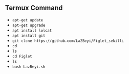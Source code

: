 <h2>Termux Command</h2>


- ```apt-get update``` </br>
- ```apt-get upgrade``` </br>
- ```apt install lolcat``` </br>
- ```apt install git``` </br>
- ```git clone https://github.com/LaZBeyi/Figlet_sekilli``` </br>
- ```cd``` </br>
- ```ls``` </br>
- ```cd Figlet``` </br>
- ```ls``` </br>
- ```bash LazBeyi.sh``` </br>
